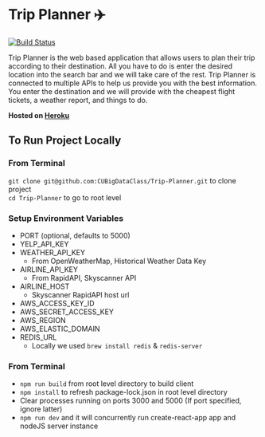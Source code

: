 # Trip Planner :airplane:
[![Build Status](https://travis-ci.com/CUBigDataClass/Trip-Planner.svg?branch=dev)](https://travis-ci.com/CUBigDataClass/Trip-Planner)

Trip Planner is the web based application that allows users to plan their trip according to their destination.
All you have to do is enter the desired location into the search bar and we will take care of the rest.
Trip Planner is connected to multiple APIs to help us provide you with the best information.
You enter the destination and we will provide with the cheapest flight tickets, a weather report, and things to do.  
  
**Hosted on [Heroku](https://trip-ahead.herokuapp.com)**
  
## To Run Project Locally

### From Terminal  
`git clone git@github.com:CUBigDataClass/Trip-Planner.git` to clone project  
`cd Trip-Planner` to go to root level  
  
### Setup Environment Variables 
  
- PORT (optional, defaults to 5000)  
- YELP_API_KEY  
- WEATHER_API_KEY  
  * From OpenWeatherMap, Historical Weather Data Key
- AIRLINE_API_KEY  
  * From RapidAPI, Skyscanner API
- AIRLINE_HOST  
  * Skyscanner RapidAPI host url
- AWS_ACCESS_KEY_ID  
- AWS_SECRET_ACCESS_KEY  
- AWS_REGION  
- AWS_ELASTIC_DOMAIN  
- REDIS_URL  
  * Locally we used `brew install redis` & `redis-server`

### From Terminal  
  * `npm run build` from root level directory to build client
  * `npm install` to refresh package-lock.json in root level directory
  * Clear processes running on ports 3000 and 5000 (If port specified, ignore latter)
  * `npm run dev` and it will concurrently run create-react-app app and nodeJS server instance 
